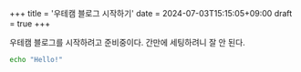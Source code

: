 +++
title = '우테캠 블로그 시작하기'
date = 2024-07-03T15:15:05+09:00
draft = true
+++

우테캠 블로그를 시작하려고 준비중이다.
간만에 세팅하려니 잘 안 된다.

```bash
echo "Hello!"
```